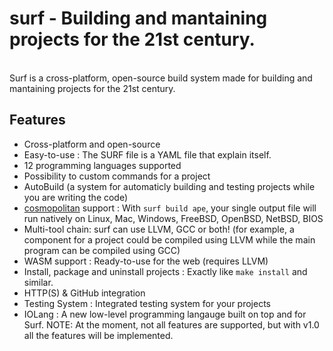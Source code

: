 # surf - Building and mantaining projects for the 21st century.

<br>Surf is a cross-platform, open-source build system made for building and mantaining projects for the 21st century.

## Features
- Cross-platform and open-source
- Easy-to-use : The SURF file is a YAML file that explain itself.
- 12 programming languages supported
- Possibility to custom commands for a project
- AutoBuild (a system for automaticly building and testing projects while you are writing the code)
- [cosmopolitan](https://github.com/jart/cosmopolitan) support : With `surf build ape`, your single output file will run natively on Linux, Mac, Windows, FreeBSD, OpenBSD, NetBSD, BIOS
- Multi-tool chain: surf can use LLVM, GCC or both! (for example, a component for a project could be compiled using LLVM while the main program can be compiled using GCC)
- WASM support : Ready-to-use for the web (requires LLVM)
- Install, package and uninstall projects : Exactly like `make install` and similar.
- HTTP(S) & GitHub integration 
- Testing System : Integrated testing system for your projects
- IOLang : A new low-level programming langauge built on top and for Surf.
NOTE: At the moment, not all features are supported, but with v1.0 all the features will be implemented.
